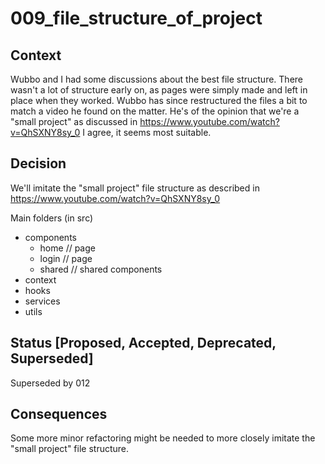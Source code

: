 # 009_file_structure_of_project

## Context

Wubbo and I had some discussions about the best file structure. There wasn't a lot of structure early on, as pages were simply made and left in place when they worked.
Wubbo has since restructured the files a bit to match a video he found on the matter.
He's of the opinion that we're a "small project" as discussed in https://www.youtube.com/watch?v=QhSXNY8sy_0
I agree, it seems most suitable.

## Decision

We'll imitate the "small project" file structure as described in https://www.youtube.com/watch?v=QhSXNY8sy_0

Main folders (in src)
- components
	+ home // page 
	+ login // page 
	+ shared // shared components
- context
- hooks
- services
- utils

## Status [Proposed, Accepted, Deprecated, Superseded]

Superseded by 012

## Consequences

Some more minor refactoring might be needed to more closely imitate the "small project" file structure.
